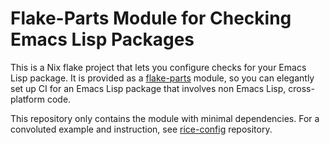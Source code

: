# Flake-Parts Module for Checking Emacs Lisp Packages

This is a Nix flake project that lets you configure checks for your
Emacs Lisp package. It is provided as a
[flake-parts](https://flake.parts/) module, so you can elegantly set up
CI for an Emacs Lisp package that involves non Emacs Lisp,
cross-platform code.

This repository only contains the module with minimal dependencies. For
a convoluted example and instruction, see
[rice-config](https://github.com/emacs-twist/rice-config) repository.
